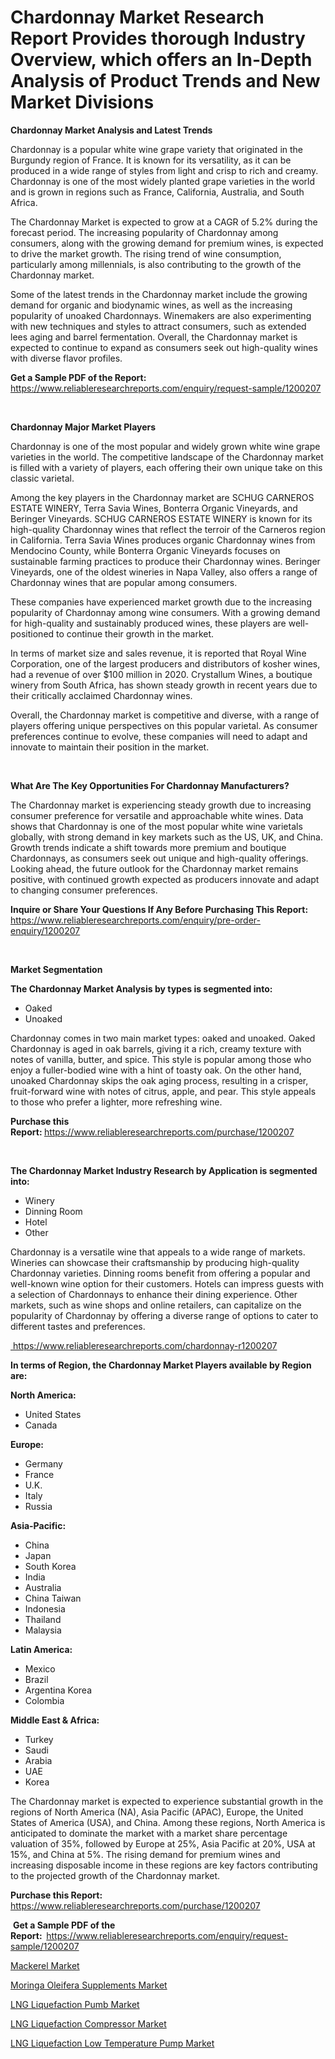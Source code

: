 <p><h1>Chardonnay Market Research Report Provides thorough Industry Overview, which offers an In-Depth Analysis of Product Trends and New Market Divisions</h1></p><p><strong>Chardonnay Market Analysis and Latest Trends</strong></p>
<p><p>Chardonnay is a popular white wine grape variety that originated in the Burgundy region of France. It is known for its versatility, as it can be produced in a wide range of styles from light and crisp to rich and creamy. Chardonnay is one of the most widely planted grape varieties in the world and is grown in regions such as France, California, Australia, and South Africa.</p><p>The Chardonnay Market is expected to grow at a CAGR of 5.2% during the forecast period. The increasing popularity of Chardonnay among consumers, along with the growing demand for premium wines, is expected to drive the market growth. The rising trend of wine consumption, particularly among millennials, is also contributing to the growth of the Chardonnay market.</p><p>Some of the latest trends in the Chardonnay market include the growing demand for organic and biodynamic wines, as well as the increasing popularity of unoaked Chardonnays. Winemakers are also experimenting with new techniques and styles to attract consumers, such as extended lees aging and barrel fermentation. Overall, the Chardonnay market is expected to continue to expand as consumers seek out high-quality wines with diverse flavor profiles.</p></p>
<p><strong>Get a Sample PDF of the Report:&nbsp;</strong> <a href="https://www.reliableresearchreports.com/enquiry/request-sample/1200207">https://www.reliableresearchreports.com/enquiry/request-sample/1200207</a></p>
<p>&nbsp;</p>
<p><strong>Chardonnay Major Market Players</strong></p>
<p><p>Chardonnay is one of the most popular and widely grown white wine grape varieties in the world. The competitive landscape of the Chardonnay market is filled with a variety of players, each offering their own unique take on this classic varietal. </p><p>Among the key players in the Chardonnay market are SCHUG CARNEROS ESTATE WINERY, Terra Savia Wines, Bonterra Organic Vineyards, and Beringer Vineyards. SCHUG CARNEROS ESTATE WINERY is known for its high-quality Chardonnay wines that reflect the terroir of the Carneros region in California. Terra Savia Wines produces organic Chardonnay wines from Mendocino County, while Bonterra Organic Vineyards focuses on sustainable farming practices to produce their Chardonnay wines. Beringer Vineyards, one of the oldest wineries in Napa Valley, also offers a range of Chardonnay wines that are popular among consumers.</p><p>These companies have experienced market growth due to the increasing popularity of Chardonnay among wine consumers. With a growing demand for high-quality and sustainably produced wines, these players are well-positioned to continue their growth in the market. </p><p>In terms of market size and sales revenue, it is reported that Royal Wine Corporation, one of the largest producers and distributors of kosher wines, had a revenue of over $100 million in 2020. Crystallum Wines, a boutique winery from South Africa, has shown steady growth in recent years due to their critically acclaimed Chardonnay wines.</p><p>Overall, the Chardonnay market is competitive and diverse, with a range of players offering unique perspectives on this popular varietal. As consumer preferences continue to evolve, these companies will need to adapt and innovate to maintain their position in the market.</p></p>
<p>&nbsp;</p>
<p><strong>What Are The Key Opportunities For Chardonnay Manufacturers?</strong></p>
<p><p>The Chardonnay market is experiencing steady growth due to increasing consumer preference for versatile and approachable white wines. Data shows that Chardonnay is one of the most popular white wine varietals globally, with strong demand in key markets such as the US, UK, and China. Growth trends indicate a shift towards more premium and boutique Chardonnays, as consumers seek out unique and high-quality offerings. Looking ahead, the future outlook for the Chardonnay market remains positive, with continued growth expected as producers innovate and adapt to changing consumer preferences.</p></p>
<p><strong>Inquire or Share Your Questions If Any Before Purchasing This Report:</strong> <a href="https://www.reliableresearchreports.com/enquiry/pre-order-enquiry/1200207">https://www.reliableresearchreports.com/enquiry/pre-order-enquiry/1200207</a></p>
<p>&nbsp;</p>
<p><strong>Market Segmentation</strong></p>
<p><strong>The Chardonnay Market Analysis by types is segmented into:</strong></p>
<p><ul><li>Oaked</li><li>Unoaked</li></ul></p>
<p><p>Chardonnay comes in two main market types: oaked and unoaked. Oaked Chardonnay is aged in oak barrels, giving it a rich, creamy texture with notes of vanilla, butter, and spice. This style is popular among those who enjoy a fuller-bodied wine with a hint of toasty oak. On the other hand, unoaked Chardonnay skips the oak aging process, resulting in a crisper, fruit-forward wine with notes of citrus, apple, and pear. This style appeals to those who prefer a lighter, more refreshing wine.</p></p>
<p><strong>Purchase this Report:&nbsp;</strong><a href="https://www.reliableresearchreports.com/purchase/1200207">https://www.reliableresearchreports.com/purchase/1200207</a></p>
<p>&nbsp;</p>
<p><strong>The Chardonnay Market Industry Research by Application is segmented into:</strong></p>
<p><ul><li>Winery</li><li>Dinning Room</li><li>Hotel</li><li>Other</li></ul></p>
<p><p>Chardonnay is a versatile wine that appeals to a wide range of markets. Wineries can showcase their craftsmanship by producing high-quality Chardonnay varieties. Dinning rooms benefit from offering a popular and well-known wine option for their customers. Hotels can impress guests with a selection of Chardonnays to enhance their dining experience. Other markets, such as wine shops and online retailers, can capitalize on the popularity of Chardonnay by offering a diverse range of options to cater to different tastes and preferences.</p></p>
<p><a href="https://www.reliableresearchreports.com/chardonnay-r1200207">&nbsp;https://www.reliableresearchreports.com/chardonnay-r1200207</a></p>
<p><strong>In terms of Region, the Chardonnay Market Players available by Region are:</strong></p>
<p>
    <p> <strong> North America: </strong>
        <ul>
            <li>United States</li>
            <li>Canada</li>
        </ul>
        </p> 
    <p> <strong> Europe: </strong>
        <ul>
            <li>Germany</li>
            <li>France</li>
            <li>U.K.</li>
            <li>Italy</li>
            <li>Russia</li>
        </ul>
        </p> 
    <p> <strong> Asia-Pacific: </strong>
        <ul>
            <li>China</li>
            <li>Japan</li>
            <li>South Korea</li>
            <li>India</li>
            <li>Australia</li>
            <li>China Taiwan</li>
            <li>Indonesia</li>
            <li>Thailand</li>
            <li>Malaysia</li>
        </ul>
        </p> 
    <p> <strong> Latin America: </strong>
        <ul>
            <li>Mexico</li>
            <li>Brazil</li>
            <li>Argentina Korea</li>
            <li>Colombia</li>
        </ul>
        </p> 
    <p> <strong> Middle East & Africa: </strong>
        <ul>
            <li>Turkey</li>
            <li>Saudi</li>
            <li>Arabia</li>
            <li>UAE</li>
            <li>Korea</li>
        </ul>
    </p>
    </p>
<p><p>The Chardonnay market is expected to experience substantial growth in the regions of North America (NA), Asia Pacific (APAC), Europe, the United States of America (USA), and China. Among these regions, North America is anticipated to dominate the market with a market share percentage valuation of 35%, followed by Europe at 25%, Asia Pacific at 20%, USA at 15%, and China at 5%. The rising demand for premium wines and increasing disposable income in these regions are key factors contributing to the projected growth of the Chardonnay market.</p></p>
<p><strong>Purchase this Report: </strong><a href="https://www.reliableresearchreports.com/purchase/1200207">https://www.reliableresearchreports.com/purchase/1200207</a></p>
<p>&nbsp;<strong>Get a Sample PDF of the Report:&nbsp;&nbsp;</strong><a href="https://www.reliableresearchreports.com/enquiry/request-sample/1200207">https://www.reliableresearchreports.com/enquiry/request-sample/1200207</a></p>
<p><strong></strong></p>
<p><p><a href="https://github.com/ochgvvcj16/Market-Research-Report-List-1/blob/main/mackerel-market.md">Mackerel Market</a></p><p><a href="https://github.com/btwcqfvq34/Market-Research-Report-List-1/blob/main/moringa-oleifera-supplements-market.md">Moringa Oleifera Supplements Market</a></p><p><a href="https://issuu.com/reportprime-2/docs/lng-liquefaction-pumb-market-size-2030.pptx">LNG Liquefaction Pumb Market</a></p><p><a href="https://issuu.com/reportprime-2/docs/lng-liquefaction-compressor-market-size-2030.pptx">LNG Liquefaction Compressor Market</a></p><p><a href="https://issuu.com/reportprime-2/docs/lng-liquefaction-low-temperature-pump-market-size-">LNG Liquefaction Low Temperature Pump Market</a></p></p>